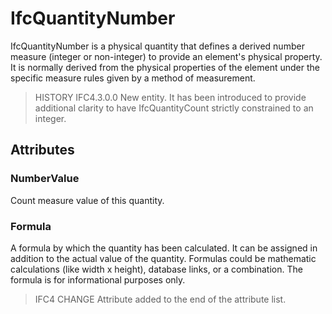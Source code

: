 # IfcQuantityNumber

IfcQuantityNumber is a physical quantity that defines a derived number measure (integer or non-integer) to provide an element's physical property. It is normally derived from the physical properties of the element under the specific measure rules given by a method of measurement.

> HISTORY IFC4.3.0.0  New entity. It has been introduced to provide additional clarity to have IfcQuantityCount strictly constrained to an integer.

## Attributes

### NumberValue
Count measure value of this quantity.

### Formula
A formula by which the quantity has been calculated. It can be assigned in addition to the actual value of the quantity. Formulas could be mathematic calculations (like width x height), database links, or a combination. The formula is for informational purposes only.

> IFC4 CHANGE Attribute added to the end of the attribute list.
